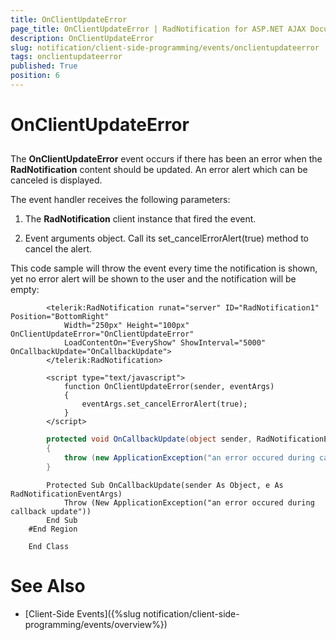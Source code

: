 ```yaml
---
title: OnClientUpdateError
page_title: OnClientUpdateError | RadNotification for ASP.NET AJAX Documentation
description: OnClientUpdateError
slug: notification/client-side-programming/events/onclientupdateerror
tags: onclientupdateerror
published: True
position: 6
---
```


# OnClientUpdateError



## 

The **OnClientUpdateError** event occurs if there has been an error when the **RadNotification** content should be updated. An error alert which can be canceled is displayed.

The event handler receives the following parameters:

1. The **RadNotification** client instance that fired the event.

1. Event arguments object. Call its set_cancelErrorAlert(true) method to cancel the alert.

This code sample will throw the event every time the notification is shown, yet no error alert will be shown to the user and the notification will be empty:

````ASPNET
	    <telerik:RadNotification runat="server" ID="RadNotification1" Position="BottomRight"
	        Width="250px" Height="100px" OnClientUpdateError="OnClientUpdateError"
	        LoadContentOn="EveryShow" ShowInterval="5000" OnCallbackUpdate="OnCallbackUpdate">
	    </telerik:RadNotification>
	    
	    <script type="text/javascript">
	        function OnClientUpdateError(sender, eventArgs)
	        {
	            eventArgs.set_cancelErrorAlert(true);
	        }
	    </script>
````





````C#
	    protected void OnCallbackUpdate(object sender, RadNotificationEventArgs e)
	    {
	        throw (new ApplicationException("an error occured during callback update"));
	    }
````
````VB.NET
	    Protected Sub OnCallbackUpdate(sender As Object, e As RadNotificationEventArgs)
	        Throw (New ApplicationException("an error occured during callback update"))
	    End Sub
	#End Region
	
	End Class
````



# See Also

 * [Client-Side Events]({%slug notification/client-side-programming/events/overview%})
